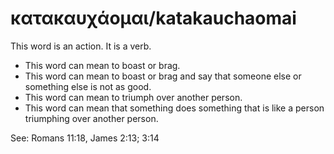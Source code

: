 # κατακαυχάομαι/katakauchaomai
This word is an action. It is a verb.

* This word can mean to boast or brag. 
* This word can mean to boast or brag and say that someone else or something else is not as good.
* This word can mean to triumph over another person. 
* This word can mean that something does something that is like a person triumphing over another person.

See: Romans 11:18, James 2:13; 3:14
